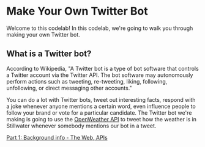 # Make Your Own Twitter Bot

Welcome to this codelab! In this codelab, we're going to walk you through making your own Twitter bot.

## What is a Twitter bot?

According to Wikipedia, "A Twitter bot is a type of bot software that controls a Twitter account via the Twitter API. The bot software may autonomously perform actions such as tweeting, re-tweeting, liking, following, unfollowing, or direct messaging other accounts."

You can do a lot with Twitter bots, tweet out interesting facts, respond with a joke whenever anyone mentions a certain word, even influence people to follow your brand or vote for a particular candidate. The Twitter bot we're making is going to use the [OpenWeather API](https://openweathermap.org/api) to tweet how the weather is in Stillwater whenever somebody mentions our bot in a tweet. 


[Part 1: Background info - The Web, APIs](https://github.com/OKStateACM/Twitter-Bot/blob/master/part_1.md)
